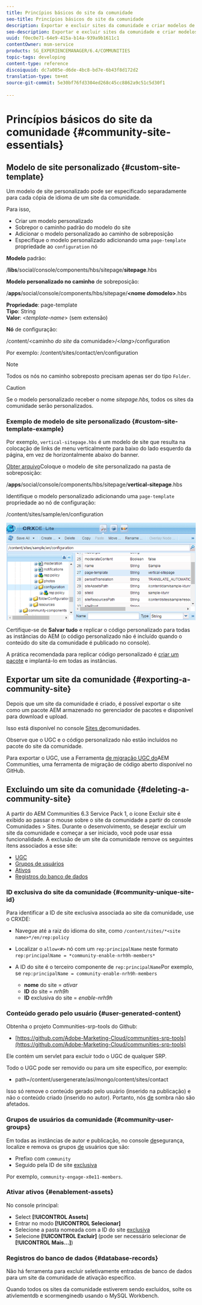 ```yaml
---
title: Princípios básicos do site da comunidade
seo-title: Princípios básicos do site da comunidade
description: Exportar e excluir sites da comunidade e criar modelos de site personalizados
seo-description: Exportar e excluir sites da comunidade e criar modelos de site personalizados
uuid: f0ec0e71-64e9-415a-b14a-939a9b1611c1
contentOwner: msm-service
products: SG_EXPERIENCEMANAGER/6.4/COMMUNITIES
topic-tags: developing
content-type: reference
discoiquuid: dc7a085e-d6de-4bc8-bd7e-6b43f8d172d2
translation-type: tm+mt
source-git-commit: 5e30bf76fd3304ed268c45cc8862a9c51c5d30f1

---
```



# Princípios básicos do site da comunidade {#community-site-essentials}

## Modelo de site personalizado {#custom-site-template}

Um modelo de site personalizado pode ser especificado separadamente para cada cópia de idioma de um site da comunidade.

Para isso,

* Criar um modelo personalizado
* Sobrepor o caminho padrão do modelo do site
* Adicionar o modelo personalizado ao caminho de sobreposição
* Especifique o modelo personalizado adicionando uma `page-template` propriedade ao `configuration` nó

**Modelo** padrão:

/**libs**/social/console/components/hbs/sitepage/**sitepage**.hbs

**Modelo personalizado no caminho** de sobreposição:

/**apps**/social/console/components/hbs/sitepage/**&lt;nome *do*modelo>**.hbs

**Propriedade**: page-template\
**Tipo**: String\
**Valor**: &lt;*template-name*> (sem extensão)

**Nó** de configuração:

/content/&lt;caminho *do site* da comunidade>/&lt;*lang*>/configuration

Por exemplo: /content/sites/contact/en/configuration

>[!NOTE]
>
>Todos os nós no caminho sobreposto precisam apenas ser do tipo `Folder`.

>[!CAUTION]
>
>Se o modelo personalizado receber o nome *sitepage.hbs,* todos os sites da comunidade serão personalizados.

### Exemplo de modelo de site personalizado {#custom-site-template-example}

Por exemplo, `vertical-sitepage.hbs` é um modelo de site que resulta na colocação de links de menu verticalmente para baixo do lado esquerdo da página, em vez de horizontalmente abaixo do banner.

[Obter arquivo](assets/vertical-sitepage.hbs)Coloque o modelo de site personalizado na pasta de sobreposição:

/**apps**/social/console/components/hbs/sitepage/**vertical-sitepage**.hbs

Identifique o modelo personalizado adicionando uma `page-template` propriedade ao nó de configuração:

/content/sites/sample/en/configuration

![chlimage_1-80](assets/chlimage_1-80.png)

Certifique-se de **Salvar tudo** e replicar o código personalizado para todas as instâncias do AEM (o código personalizado não é incluído quando o conteúdo do site da comunidade é publicado no console).

A prática recomendada para replicar código personalizado é [criar um pacote](../../help/sites-administering/package-manager.md#creating-a-new-package) e implantá-lo em todas as instâncias.

## Exportar um site da comunidade {#exporting-a-community-site}

Depois que um site da comunidade é criado, é possível exportar o site como um pacote AEM armazenado no gerenciador de pacotes e disponível para download e upload.

Isso está disponível no console [Sites de](sites-console.md#exporting-the-site)comunidades.

Observe que o UGC e o código personalizado não estão incluídos no pacote do site da comunidade.

Para exportar o UGC, use a Ferramenta [de migração UGC do](https://github.com/Adobe-Marketing-Cloud/communities-ugc-migration)AEM Communities, uma ferramenta de migração de código aberto disponível no GitHub.

## Excluindo um site da comunidade {#deleting-a-community-site}

A partir do AEM Communities 6.3 Service Pack 1, o ícone Excluir site é exibido ao passar o mouse sobre o site da comunidade a partir do console Comunidades > Sites. Durante o desenvolvimento, se desejar excluir um site da comunidade e começar a ser iniciado, você pode usar essa funcionalidade. A exclusão de um site da comunidade remove os seguintes itens associados a esse site:

* [UGC](#user-generated-content)
* [Grupos de usuários](#community-user-groups)
* [Ativos](#enablement-assets)
* [Registros do banco de dados](#database-records)

### ID exclusiva do site da comunidade {#community-unique-site-id}

Para identificar a ID de site exclusiva associada ao site da comunidade, use o CRXDE:

* Navegue até a raiz do idioma do site, como `/content/sites/*<site name>*/en/rep:policy`

* Localizar o `allow<#>` nó com um `rep:principalName` neste formato `rep:principalName = *community-enable-nrh9h-members*`

* A ID do site é o terceiro componente de `rep:principalName`Por exemplo, se `rep:principalName = community-enable-nrh9h-members`

   * **nome** do site = *ativar*
   * **ID** do site = *nrh9h*
   * **ID** exclusiva do site = *enable-nrh9h*

### Conteúdo gerado pelo usuário {#user-generated-content}

Obtenha o projeto Communities-srp-tools do Github:

* [https://github.com/Adobe-Marketing-Cloud/communities-srp-tools](https://github.com/Adobe-Marketing-Cloud/communities-srp-tools)

Ele contém um servlet para excluir todo o UGC de qualquer SRP.

Todo o UGC pode ser removido ou para um site específico, por exemplo:

* path=/content/usergenerate/asi/mongo/content/sites/contact

Isso só remove o conteúdo gerado pelo usuário (inserido na publicação) e não o conteúdo criado (inserido no autor). Portanto, nós [de](srp.md#shadownodes) sombra não são afetados.

### Grupos de usuários da comunidade {#community-user-groups}

Em todas as instâncias de autor e publicação, no console [de](../../help/sites-administering/security.md)segurança, localize e remova os grupos [de](users.md) usuários que são:

* Prefixo com `community`
* Seguido pela ID de site [exclusiva](#community-unique-site-id)

Por exemplo, `community-engage-x0e11-members`.

### Ativar ativos {#enablement-assets}

No console principal:

* Select **[!UICONTROL Assets]**
* Entrar no modo **[!UICONTROL Selecionar]**
* Selecione a pasta nomeada com a ID do site [exclusiva](#community-unique-site-id)
* Selecione **[!UICONTROL Excluir]** (pode ser necessário selecionar de **[!UICONTROL Mais...]**)

### Registros do banco de dados {#database-records}

Não há ferramenta para excluir seletivamente entradas de banco de dados para um site da comunidade de ativação específico.

Quando todos os sites da comunidade estiverem sendo excluídos, solte os ativlementdb e scormenginedb usando o MySQL Workbench.

